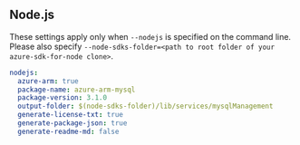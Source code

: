 ## Node.js

These settings apply only when `--nodejs` is specified on the command line.
Please also specify `--node-sdks-folder=<path to root folder of your azure-sdk-for-node clone>`.

``` yaml $(nodejs)
nodejs:
  azure-arm: true
  package-name: azure-arm-mysql
  package-version: 3.1.0
  output-folder: $(node-sdks-folder)/lib/services/mysqlManagement
  generate-license-txt: true
  generate-package-json: true
  generate-readme-md: false
```
